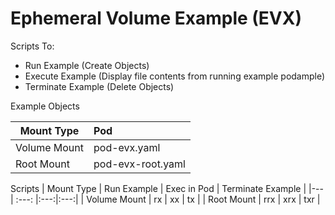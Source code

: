 
# Ephemeral Volume Example (EVX)

Scripts To: 
* Run Example (Create Objects)
* Execute Example (Display file contents from running example podample)
* Terminate Example (Delete Objects)

Example Objects 

| Mount Type | Pod |
|---| :--- |
| Volume Mount | pod-evx.yaml |
| Root Mount | pod-evx-root.yaml |

Scripts
| Mount Type | Run Example | Exec in Pod | Terminate Example |
|---| :---: |:---:|:---:|
| Volume Mount | rx | xx | tx |
| Root Mount | rrx | xrx | txr |

